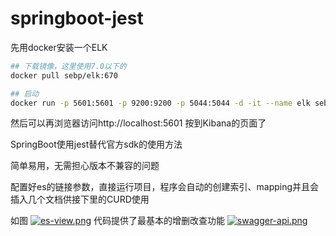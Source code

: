 # springboot-jest 

先用docker安装一个ELK
```bash
## 下载镜像，这里使用7.0以下的
docker pull sebp/elk:670

## 启动
docker run -p 5601:5601 -p 9200:9200 -p 5044:5044 -d -it --name elk sebp/elk

```

然后可以再浏览器访问http://localhost:5601 按到Kibana的页面了

SpringBoot使用jest替代官方sdk的使用方法

简单易用，无需担心版本不兼容的问题

配置好es的链接参数，直接运行项目，程序会自动的创建索引、mapping并且会插入几个文档供接下里的CURD使用

如图
[![es-view.png](https://i.loli.net/2018/08/04/5b65658ea06d5.png)](https://i.loli.net/2018/08/04/5b65658ea06d5.png)
代码提供了最基本的增删改查功能
[![swagger-api.png](https://i.loli.net/2018/08/04/5b65658ea31e2.png)](https://i.loli.net/2018/08/04/5b65658ea31e2.png)